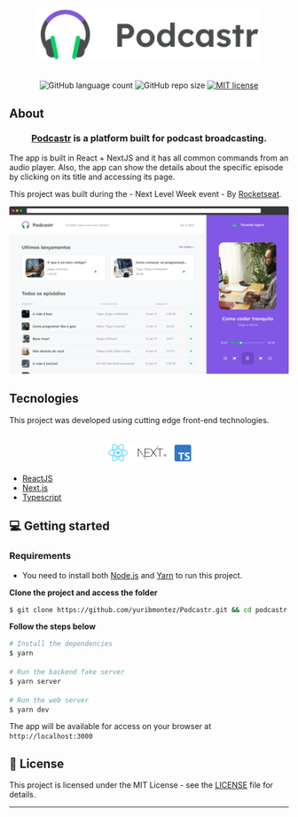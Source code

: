 <div align="center">
  <img src="./public/logo.svg" alt="Podcastr logo" width="400px">
</div>
<br>
<p align="center">
  <a>
    <img alt="GitHub language count" src="https://img.shields.io/github/languages/count/VagnerNico/nlw5react">
  </a>  
  <a>
    <img alt="GitHub repo size" src="https://img.shields.io/github/repo-size/VagnerNico/nlw5react">
  </a>
  <a href="https://lbesson.mit-license.org/" target="_blank">
    <img alt="MIT license" src="https://img.shields.io/badge/License-MIT-blue.svg">
  </a>
</p>

## About

<h3 align="center">
  <a href="https://podcastr-six-mu.vercel.app" target="_blank">Podcastr</a> is a platform built for podcast broadcasting.
</h3>

The app is built in React + NextJS and it has all common commands from an audio player. 
Also, the app can show the details about the specific episode by clicking on its title and accessing its page.
<br>

This project was built during the - Next Level Week event - By [Rocketseat](https://rocketseat.com.br/).


![Podcastr preview](./public/app-preview.png)

## Tecnologies

This project was developed using cutting edge front-end technologies.

<div align="center">
  <br />
  <img src="./public/tech-logos.png" alt="Technologies used">
</div>

- [ReactJS](https://reactjs.org/)
- [Next.js](https://nextjs.org/)
- [Typescript](https://www.typescriptlang.org/)

## 💻 Getting started

### Requirements

- You need to install both [Node.js](https://nodejs.org/en/download/) and [Yarn](https://yarnpkg.com/) to run this project.

**Clone the project and access the folder**

```bash
$ git clone https://github.com/yuribmontez/Podcastr.git && cd podcastr
```

**Follow the steps below**

```bash
# Install the dependencies
$ yarn

# Run the backend fake server
$ yarn server

# Run the web server
$ yarn dev
```

The app will be available for access on your browser at `http://localhost:3000`

## 📝 License

This project is licensed under the MIT License - see the [LICENSE](LICENSE) file for details.

---